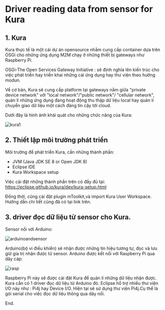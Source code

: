 # Driver reading data from sensor for Kura
## 1. Kura
Kura thực tế là một cái dự án opensource nhằm cung cấp container dựa trên OSGi cho những ứng dụng M2M
chạy ở những thiết bị gateways như Raspberry Pi.

OSGi-The Open Services Gateway Initiative : sẽ định nghĩa lên kiến trúc
cho việc phát triển hay triển khai những cái ứng dụng hay thư viện theo hướng modun.

Về cơ bản, Kura sẽ cung cấp platform tại gateways nằm giữa "private device network" với "local network"/"public network"/ "cellular network", quản lí những ứng dụng đang hoạt động thu thập dữ liệu local hay quản lí
chuyển giao dữ liệu một cách đáng tin cậy tới cloud.

Dưới đây là hình ảnh khái quát cho những chức năng của Kura:


![kura1](http://imageshack.com/a/img922/6189/MDRlrZ.png)

## 2. Thiết lập môi trường phát triển

Môi trường để phát triển Kura, cần những thành phần:
- JVM (Java JDK SE 8 or Open JDK 8)
- Eclipse IDE
- Kura Workspace setup

Việc cài đặt những thành phần trên có đầy đủ tại: https://eclipse.github.io/kura/dev/kura-setup.html

Đồng thời, cũng cài đặt plugin mToolkit,và import Kura User Workspace. Hướng dẫn chi tiết cũng đã có tại link trên.

## 3. driver đọc dữ liệu từ sensor cho Kura.

Sensor nối với Arduino:

![arduinoandsensor](http://imageshack.com/a/img923/7159/B3GlmA.png)

Arduino(bộ vi điều khiển) sẽ nhận được những tín hiệu tương tự, đọc và lưu giữ gía trị nhận được từ sensor.
Arduino được kết nối với Raspberry Pi qua dây cáp:

![rasp](http://imageshack.com/a/img923/9484/H9jMdd.png)

Raspberry Pi này sẽ được cài đặt Kura để quản lí những dữ liệu nhận được. Kura cần có 1 driver đọc dữ liệu từ Arduino đó.
Eclipse hỗ trợ nhiều thư viện I/O này như : Pi4j hay Device I/O. Hiện tại sẽ sử dụng thư viện Pi4j.Cụ thể là gói serial cho việc đọc dữ liệu thông qua dây nối.

End.
